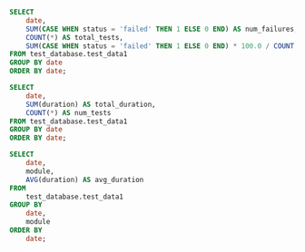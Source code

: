 ```sql tabel6
SELECT
    date,
    SUM(CASE WHEN status = 'failed' THEN 1 ELSE 0 END) AS num_failures,
    COUNT(*) AS total_tests,
    SUM(CASE WHEN status = 'failed' THEN 1 ELSE 0 END) * 100.0 / COUNT(*) AS failure_rate_percentage
FROM test_database.test_data1
GROUP BY date
ORDER BY date;
```

```sql table7
SELECT
    date,
    SUM(duration) AS total_duration,
    COUNT(*) AS num_tests
FROM test_database.test_data1
GROUP BY date
ORDER BY date;
```

```sql table8
SELECT
    date,
    module,
    AVG(duration) AS avg_duration
FROM
    test_database.test_data1
GROUP BY
    date,
    module
ORDER BY
    date;
```


<LineChart
    data={table7}
    y="total_duration"
    title="Total Duration of Tests by Month"
/>

<LineChart
    data={table8} 
    x="date" 
    y="module"
    yAxisTitle="Duration (seconds)" 
    series="module"
    step={true} 
/>
